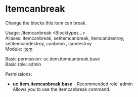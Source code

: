 Itemcanbreak
====
Change the blocks this item can break.

Usage: /itemcanbreak \<Blocktypes…\><br>
Aliases: itemcanbreak, setitemcanbreak, itemcandestroy, setitemcandestroy, canbreak, candestroy<br>
Module: [item](../modules/item.md)<br>

Basic permission: uc.item.itemcanbreak.base<br>
Basic role: admin<br>

Permissions: <br>
* **uc.item.itemcanbreak.base** - Recommended role: admin<br>Allows you to use the itemcanbreak command.
